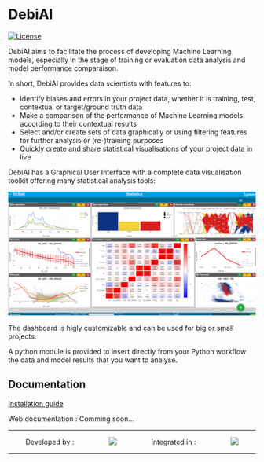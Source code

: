 # DebiAI
[![License](https://img.shields.io/badge/License-Apache_2.0-blue.svg)](https://opensource.org/licenses/Apache-2.0)

DebiAI aims to facilitate the process of developing Machine Learning models, especially in the stage of training or evaluation data analysis and model performance comparaison.

In short, DebiAI provides data scientists with features to:

- Identify biases and errors in your project data, whether it is training, test, contextual or target/ground truth data
- Make a comparison of the performance of Machine Learning models according to their contextual results
- Select and/or create sets of data graphically or using filtering features for further analysis or (re-)training purposes
- Quickly create and share statistical visualisations of your project data in live


DebiAI has a Graphical User Interface with a complete data visualisation toolkit offering many statistical analysis tools:

<p align="center">
  <img src="./images/DebiAI_dashboard.png">
</p>

The dashboard is higly customizable and can be used for big or small projects.

A python module is provided to insert directly from your Python workflow the data and model results that you want to analyse.

## Documentation

[Installation guide](https://github.com/debiai/docs/blob/main/documentation/debiai/gettingStarted/installation/README.md)

Web documentation : Comming soon...

---

<p align="center" style="display:flex; align-items:center; justify-content:space-around" >
  Developed by :
  <a href="https://www.irt-systemx.fr/" title="IRT SystemX">
   <img src="https://www.irt-systemx.fr/wp-content/uploads/2013/03/system-x-logo.jpeg"  height="70">
  </a>
  Integrated in :
  <a href="https://www.confiance.ai/" title="Conf AI">
   <img src="https://pbs.twimg.com/profile_images/1443838558549258264/EvWlv1Vq_400x400.jpg"  height="70">
  </a>
</p>

---